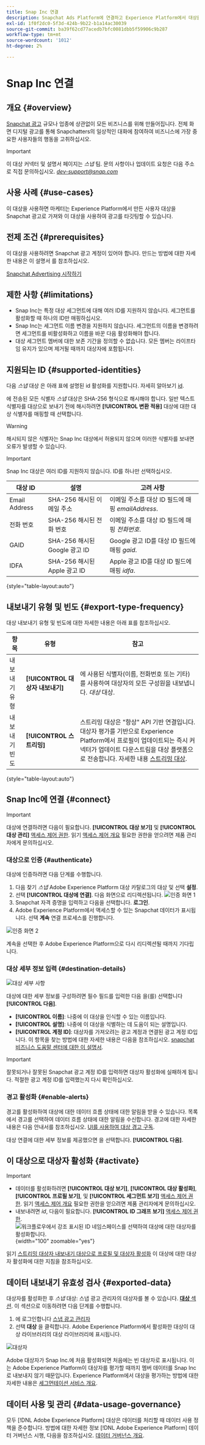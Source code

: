 ```yaml
---
title: Snap Inc 연결
description: Snapchat Ads Platform에 연결하고 Experience Platform에서 대상을 내보내는 방법에 대해 알아봅니다.
exl-id: 1f0f2dc0-5f3d-424b-9b22-b1a14ac30039
source-git-commit: ba39f62cd77acedb7bfc0081dbb5f59906c9b287
workflow-type: tm+mt
source-wordcount: '1012'
ht-degree: 2%

---
```


# Snap Inc 연결

## 개요 {#overview}

[Snapchat 광고](https://forbusiness.snapchat.com/) 규모나 업종에 상관없이 모든 비즈니스를 위해 만들어집니다. 전체 화면 디지털 광고를 통해 Snapchatters의 일상적인 대화에 참여하여 비즈니스에 가장 중요한 사용자들의 행동을 고취하십시오.

>[!IMPORTANT]
>
>이 대상 커넥터 및 설명서 페이지는 *스냅* 팀. 문의 사항이나 업데이트 요청은 다음 주소로 직접 문의하십시오. *dev-support@snap.com*

## 사용 사례 {#use-cases}

이 대상을 사용하면 마케터는 Experience Platform에서 만든 사용자 대상을 Snapchat 광고로 가져와 이 대상을 사용하여 광고를 타깃팅할 수 있습니다.

## 전제 조건 {#prerequisites}

이 대상을 사용하려면 Snapchat 광고 계정이 있어야 합니다. 만드는 방법에 대한 자세한 내용은 이 설명서 를 참조하십시오.

[Snapchat Advertising 시작하기](https://businesshelp.snapchat.com/s/article/overview?language=en_US)

## 제한 사항 {#limitations}

* Snap Inc는 특정 대상 세그먼트에 대해 여러 ID를 지원하지 않습니다. 세그먼트를 활성화할 때 하나의 ID만 매핑하십시오.
* Snap Inc는 세그먼트 이름 변경을 지원하지 않습니다. 세그먼트의 이름을 변경하려면 세그먼트를 비활성화하고 이름을 바꾼 다음 활성화해야 합니다.
* 대상 세그먼트 멤버에 대한 보존 기간을 정의할 수 없습니다. 모든 멤버는 라이프타임 유지가 있으며 제거될 때까지 대상자에 포함됩니다.

## 지원되는 ID {#supported-identities}

다음 *스냅* 대상 은 아래 표에 설명된 id 활성화를 지원합니다. 자세히 알아보기 [id](/help/identity-service/features/namespaces.md).

에 전송된 모든 식별자 *스냅* 대상은 SHA-256 형식으로 해시해야 합니다. 일반 텍스트 식별자를 대상으로 보내기 전에 해시하려면 **[!UICONTROL 변환 적용]** 대상에 대한 대상 식별자를 매핑할 때 선택합니다.

>[!WARNING]
> 
> 해시되지 않은 식별자는 Snap Inc 대상에서 허용되지 않으며 이러한 식별자를 보내면 오류가 발생할 수 있습니다.


>[!IMPORTANT]
> 
> Snap Inc 대상은 여러 ID를 지원하지 않습니다. ID를 하나만 선택하십시오.

| 대상 ID | 설명 | 고려 사항 |
|---|---|---|
| Email Address | SHA-256 해시된 이메일 주소 | 이메일 주소를 대상 ID 필드에 매핑 *emailAddress*. |
| 전화 번호 | SHA-256 해시된 전화 번호 | 이메일 주소를 대상 ID 필드에 매핑 *전화번호*. |
| GAID | SHA-256 해시된 Google 광고 ID | Google 광고 ID를 대상 ID 필드에 매핑 *gaid*. |
| IDFA | SHA-256 해시된 Apple 광고 ID | Apple 광고 ID를 대상 ID 필드에 매핑 *idfa*. |

{style="table-layout:auto"}

## 내보내기 유형 및 빈도 {#export-type-frequency}

대상 내보내기 유형 및 빈도에 대한 자세한 내용은 아래 표를 참조하십시오.

| 항목 | 유형 | 참고 |
---------|----------|---------|
| 내보내기 유형 | **[!UICONTROL 대상자 내보내기]** | 에 사용된 식별자(이름, 전화번호 또는 기타)를 사용하여 대상자의 모든 구성원을 내보냅니다. *대상* 대상. |
| 내보내기 빈도 | **[!UICONTROL 스트리밍]** | 스트리밍 대상은 &quot;항상&quot; API 기반 연결입니다. 대상자 평가를 기반으로 Experience Platform에서 프로필이 업데이트되는 즉시 커넥터가 업데이트 다운스트림을 대상 플랫폼으로 전송합니다. 자세한 내용 [스트리밍 대상](/help/destinations/destination-types.md#streaming-destinations). |

{style="table-layout:auto"}

## Snap Inc에 연결 {#connect}

>[!IMPORTANT]
> 
>대상에 연결하려면 다음이 필요합니다. **[!UICONTROL 대상 보기]** 및 **[!UICONTROL 대상 관리]** [액세스 제어 권한](/help/access-control/home.md#permissions). 읽기 [액세스 제어 개요](/help/access-control/ui/overview.md) 필요한 권한을 얻으려면 제품 관리자에게 문의하십시오.

### 대상으로 인증 {#authenticate}

대상에 인증하려면 다음 단계를 수행합니다.

1. 다음 찾기 *스냅* Adobe Experience Platform 대상 카탈로그의 대상 및 선택 **설정**.
2. 선택 **[!UICONTROL 대상에 연결]**. 다음 화면으로 리디렉션됩니다.
   ![인증 화면 1](/help/destinations/assets/catalog/advertising/snapchat-ads/auth1.png)
3. Snapchat 자격 증명을 입력하고 다음을 선택합니다. **로그인**.
4. Adobe Experience Platform에서 액세스할 수 있는 Snapchat 데이터가 표시됩니다. 선택 **계속** 연결 프로세스를 진행합니다.

![인증 화면 2](/help/destinations/assets/catalog/advertising/snapchat-ads/auth2.png)

계속을 선택한 후 Adobe Experience Platform으로 다시 리디렉션될 때까지 기다립니다.

### 대상 세부 정보 입력 {#destination-details}

![대상 세부 사항](/help/destinations/assets/catalog/advertising/snapchat-ads/destinationdetails.png)

대상에 대한 세부 정보를 구성하려면 필수 필드를 입력한 다음 을(를) 선택합니다 **[!UICONTROL 다음]**.

* **[!UICONTROL 이름]**: 나중에 이 대상을 인식할 수 있는 이름입니다.
* **[!UICONTROL 설명]**: 나중에 이 대상을 식별하는 데 도움이 되는 설명입니다.
* **[!UICONTROL 계정 ID]**: 대상자를 가져오려는 광고 계정과 연결된 광고 계정 ID입니다. 이 항목을 찾는 방법에 대한 자세한 내용은 다음을 참조하십시오. [snapchat 비즈니스 도움말 센터에 대한 이 설명서](https://businesshelp.snapchat.com/s/article/biz-acct-id?language=en_US).

>[!IMPORTANT]
> 
>잘못되거나 잘못된 Snapchat 광고 계정 ID를 입력하면 대상자 활성화에 실패하게 됩니다. 적절한 광고 계정 ID를 입력했는지 다시 확인하십시오.

### 경고 활성화 {#enable-alerts}

경고를 활성화하여 대상에 대한 데이터 흐름 상태에 대한 알림을 받을 수 있습니다. 목록에서 경고를 선택하여 데이터 흐름 상태에 대한 알림을 수신합니다. 경고에 대한 자세한 내용은 다음 안내서를 참조하십시오. [UI를 사용하여 대상 경고 구독](../../ui/alerts.md).

대상 연결에 대한 세부 정보를 제공했으면 을 선택합니다. **[!UICONTROL 다음]**.

## 이 대상으로 대상자 활성화 {#activate}

>[!IMPORTANT]
> 
>* 데이터를 활성화하려면 **[!UICONTROL 대상 보기]**, **[!UICONTROL 대상 활성화]**, **[!UICONTROL 프로필 보기]**, 및 **[!UICONTROL 세그먼트 보기]** [액세스 제어 권한](/help/access-control/home.md#permissions). 읽기 [액세스 제어 개요](/help/access-control/ui/overview.md) 필요한 권한을 얻으려면 제품 관리자에게 문의하십시오.
>* 내보내려면 *id*, 다음이 필요합니다. **[!UICONTROL ID 그래프 보기]** [액세스 제어 권한](/help/access-control/home.md#permissions). <br> ![워크플로우에서 강조 표시된 ID 네임스페이스를 선택하여 대상에 대한 대상자를 활성화합니다.](/help/destinations/assets/overview/export-identities-to-destination.png "워크플로우에서 강조 표시된 ID 네임스페이스를 선택하여 대상에 대한 대상자를 활성화합니다."){width="100" zoomable="yes"}

읽기 [스트리밍 대상자 내보내기 대상으로 프로필 및 대상자 활성화](/help/destinations/ui/activate-segment-streaming-destinations.md) 이 대상에 대한 대상자 활성화에 대한 지침을 참조하십시오.

## 데이터 내보내기 유효성 검사 {#exported-data}

대상자를 활성화한 후 *스냅* 대상: 스냅 광고 관리자의 대상자를 볼 수 있습니다. [**대상** 섹션](https://businesshelp.snapchat.com/s/article/audience-sharing). 이 섹션으로 이동하려면 다음 단계를 수행합니다.

1. 에 로그인합니다 [스냅 광고 관리자](https://ads.snapchat.com/)
2. 선택 **대상** 을 클릭합니다. Adobe Experience Platform에서 활성화한 대상이 대상 라이브러리의 대상 라이브러리에 표시됩니다.

![대상자](/help/destinations/assets/catalog/advertising/snapchat-ads/audiences.png)

Adobe 대상자가 Snap Inc.에 처음 활성화되면 처음에는 빈 대상자로 표시됩니다. 이는 Adobe Experience Platform이 대상자를 평가할 때까지 멤버 데이터를 Snap Inc로 내보내지 않기 때문입니다. Experience Platform에서 대상을 평가하는 방법에 대한 자세한 내용은 [세그먼테이션 서비스 개요](https://experienceleague.adobe.com/docs/experience-platform/segmentation/home.html#evaluate-segments).

## 데이터 사용 및 관리 {#data-usage-governance}

모두 [!DNL Adobe Experience Platform] 대상은 데이터를 처리할 때 데이터 사용 정책을 준수합니다. 방법에 대한 자세한 정보 [!DNL Adobe Experience Platform] 데이터 거버넌스 시행, 다음을 참조하십시오. [데이터 거버넌스 개요](/help/data-governance/home.md).

